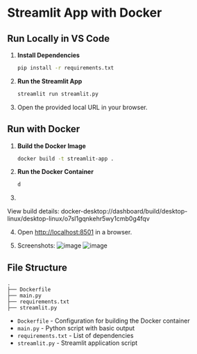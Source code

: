 # Streamlit App with Docker

## Run Locally in VS Code

1. **Install Dependencies**
   ```sh
   pip install -r requirements.txt
   ```
2. **Run the Streamlit App**
   ```sh
   streamlit run streamlit.py
   ```
3. Open the provided local URL in your browser.

## Run with Docker

1. **Build the Docker Image**
   ```sh
   docker build -t streamlit-app .
   ```
2. **Run the Docker Container**
   ```sh
   d
   ```
3.

View build details: docker-desktop\://dashboard/build/desktop-linux/desktop-linux/o7sl1gqnkehr5wy1cmb0g4fqv

4. Open [http://localhost:8501](http://localhost:8501) in a browser.
  
5. Screenshots:
![image](https://github.com/user-attachments/assets/8fa33af5-cf52-4c14-8b98-133010b436ed)
![image](https://github.com/user-attachments/assets/d2dcf25f-7e17-4d35-90a8-290dc6fa4be3)


## File Structure

```
.
├── Dockerfile
├── main.py
├── requirements.txt
├── streamlit.py
```

- `Dockerfile` - Configuration for building the Docker container
- `main.py` - Python script with basic output
- `requirements.txt` - List of dependencies
- `streamlit.py` - Streamlit application script


